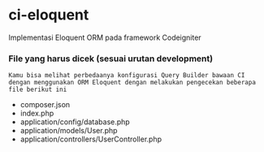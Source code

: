 # ci-eloquent
Implementasi Eloquent ORM pada framework Codeigniter

### File yang harus dicek (sesuai urutan development)
    Kamu bisa melihat perbedaanya konfigurasi Query Builder bawaan CI dengan menggunakan ORM Eloquent dengan melakukan pengecekan beberapa file berikut ini
    
- composer.json
- index.php
- application/config/database.php
- application/models/User.php
- application/controllers/UserController.php

